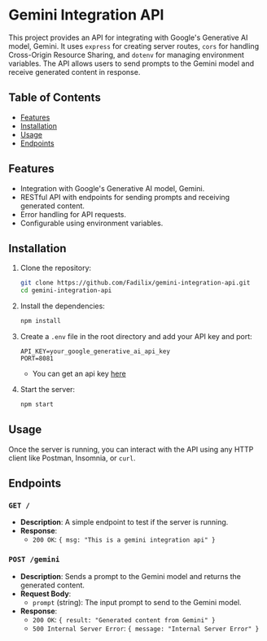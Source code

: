 # Gemini Integration API

This project provides an API for integrating with Google's Generative AI model, Gemini. It uses `express` for creating server routes, `cors` for handling Cross-Origin Resource Sharing, and `dotenv` for managing environment variables. The API allows users to send prompts to the Gemini model and receive generated content in response.

## Table of Contents
- [Features](#features)
- [Installation](#installation)
- [Usage](#usage)
- [Endpoints](#endpoints)

## Features
- Integration with Google's Generative AI model, Gemini.
- RESTful API with endpoints for sending prompts and receiving generated content.
- Error handling for API requests.
- Configurable using environment variables.

## Installation

1. Clone the repository:
    ```bash
    git clone https://github.com/Fadilix/gemini-integration-api.git
    cd gemini-integration-api
    ```

2. Install the dependencies:
    ```bash
    npm install
    ```

3. Create a `.env` file in the root directory and add your API key and port:
    ```env
    API_KEY=your_google_generative_ai_api_key
    PORT=8081
    ```
    * You can get an api key [here](https://aistudio.google.com/app/apikey?hl=en)

4. Start the server:
    ```bash
    npm start
    ```

## Usage

Once the server is running, you can interact with the API using any HTTP client like Postman, Insomnia, or `curl`.

## Endpoints

### `GET /`
- **Description**: A simple endpoint to test if the server is running.
- **Response**: 
    - `200 OK`: `{ msg: "This is a gemini integration api" }`

### `POST /gemini`
- **Description**: Sends a prompt to the Gemini model and returns the generated content.
- **Request Body**:
    - `prompt` (string): The input prompt to send to the Gemini model.
- **Response**:
    - `200 OK`: `{ result: "Generated content from Gemini" }`
    - `500 Internal Server Error`: `{ message: "Internal Server Error" }`
